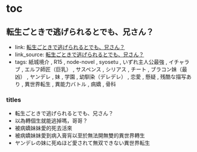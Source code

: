 # toc

## 転生ごときで逃げられるとでも、兄さん？

- link: [転生ごときで逃げられるとでも、兄さん？](%E8%BB%A2%E7%94%9F%E3%81%94%E3%81%A8%E3%81%8D%E3%81%A7%E9%80%83%E3%81%92%E3%82%89%E3%82%8C%E3%82%8B%E3%81%A8%E3%81%A7%E3%82%82%E3%80%81%E5%85%84%E3%81%95%E3%82%93%EF%BC%9F/)
- link_source: [転生ごときで逃げられるとでも、兄さん？](../yandere/%E8%BB%A2%E7%94%9F%E3%81%94%E3%81%A8%E3%81%8D%E3%81%A7%E9%80%83%E3%81%92%E3%82%89%E3%82%8C%E3%82%8B%E3%81%A8%E3%81%A7%E3%82%82%E3%80%81%E5%85%84%E3%81%95%E3%82%93%EF%BC%9F/)
- tags: 紙城境介 , R15 , node-novel , syosetu , いずれ主人公最強 , イチャラブ , エルフ師匠（巨乳） , サスペンス , シリアス , チート , ブラコン妹（最凶） , ヤンデレ , 妹 , 学園 , 幼馴染（デレデレ） , 恋愛 , 懸疑 , 残酷な描写あり , 異世界転生 , 異能力バトル , 病嬌 , 骨科

### titles

- 転生ごときで逃げられるとでも、兄さん？
- 以為轉個生就能逃掉嗎，哥哥？
- 被病嬌妹妹愛的死去活來
- 被病嬌妹妹愛到病入膏肓以至於無法開無雙的異世界轉生
- ヤンデレの妹に死ぬほど愛されて無双できない異世界転生
